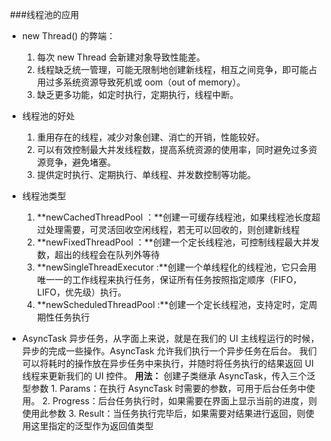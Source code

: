 ﻿﻿﻿﻿﻿﻿﻿﻿﻿﻿﻿﻿﻿﻿﻿﻿﻿﻿﻿﻿﻿﻿﻿﻿﻿﻿﻿﻿###线程池的应用- new Thread() 的弊端：  	1. 每次 new Thread 会新建对象导致性能差。	2. 线程缺乏统一管理，可能无限制地创建新线程，相互之间竞争，即可能占用过多系统资源导致死机或 oom（out of memory）。	3. 缺乏更多功能，如定时执行，定期执行，线程中断。- 线程池的好处	1. 重用存在的线程，减少对象创建、消亡的开销，性能较好。	2. 可以有效控制最大并发线程数，提高系统资源的使用率，同时避免过多资源竞争，避免堵塞。	3. 提供定时执行、定期执行、单线程、并发数控制等功能。- 线程池类型	1. **newCachedThreadPool ：**创建一可缓存线程池，如果线程池长度超过处理需要，可灵活回收空闲线程，若无可以回收的，则创建新线程	2. **newFixedThreadPool ：**创建一个定长线程池，可控制线程最大并发数，超出的线程会在队列外等待	3. **newSingleThreadExecutor :**创建一个单线程化的线程池，它只会用唯一一的工作线程来执行任务，保证所有任务按照指定顺序（FIFO，LIFO，优先级）执行。	4. **newScheduledThreadPool :**创建一个定长线程池，支持定时，定周期性任务执行- AsyncTask	异步任务，从字面上来说，就是在我们的 UI 主线程运行的时候，异步的完成一些操作。AsyncTask 允许我们执行一个异步任务在后台。 我们可以将耗时的操作放在异步任务中来执行，并随时将任务执行的结果返回 UI 线程来更新我们的 UI 控件。	**用法：**		创建子类继承 AsyncTask，传入三个泛型参数		1. Params：在执行 AsyncTask 时需要的参数，可用于后台任务中使用。		2. Progress：后台任务执行时，如果需要在界面上显示当前的进度，则使用此参数		3. Result：当任务执行完毕后，如果需要对结果进行返回，则使用这里指定的泛型作为返回值类型